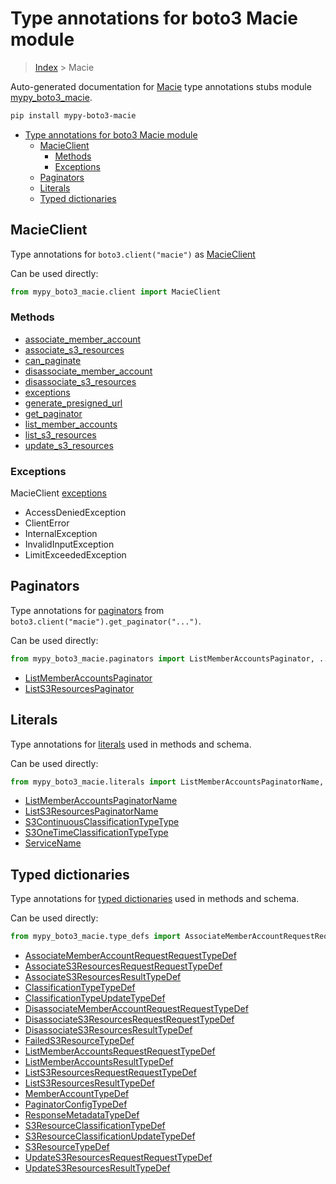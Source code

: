 # Type annotations for boto3 Macie module

> [Index](..) > Macie

Auto-generated documentation for
[Macie](https://boto3.amazonaws.com/v1/documentation/api/latest/reference/services/macie.html#Macie)
type annotations stubs module
[mypy_boto3_macie](https://pypi.org/project/mypy-boto3-macie/).

```bash
pip install mypy-boto3-macie
```

- [Type annotations for boto3 Macie module](#type-annotations-for-boto3-macie-module)
  - [MacieClient](#macieclient)
    - [Methods](#methods)
    - [Exceptions](#exceptions)
  - [Paginators](#paginators)
  - [Literals](#literals)
  - [Typed dictionaries](#typed-dictionaries)

## MacieClient

Type annotations for `boto3.client("macie")` as [MacieClient](./client.md)

Can be used directly:

```python
from mypy_boto3_macie.client import MacieClient
```

### Methods

- [associate_member_account](./client.md#associate_member_account)
- [associate_s3_resources](./client.md#associate_s3_resources)
- [can_paginate](./client.md#can_paginate)
- [disassociate_member_account](./client.md#disassociate_member_account)
- [disassociate_s3_resources](./client.md#disassociate_s3_resources)
- [exceptions](./client.md#exceptions)
- [generate_presigned_url](./client.md#generate_presigned_url)
- [get_paginator](./client.md#get_paginator)
- [list_member_accounts](./client.md#list_member_accounts)
- [list_s3_resources](./client.md#list_s3_resources)
- [update_s3_resources](./client.md#update_s3_resources)

### Exceptions

MacieClient [exceptions](./client.md#exceptions)

- AccessDeniedException
- ClientError
- InternalException
- InvalidInputException
- LimitExceededException

## Paginators

Type annotations for [paginators](./paginators.md) from
`boto3.client("macie").get_paginator("...")`.

Can be used directly:

```python
from mypy_boto3_macie.paginators import ListMemberAccountsPaginator, ...
```

- [ListMemberAccountsPaginator](./paginators.md#listmemberaccountspaginator)
- [ListS3ResourcesPaginator](./paginators.md#lists3resourcespaginator)

## Literals

Type annotations for [literals](./literals.md) used in methods and schema.

Can be used directly:

```python
from mypy_boto3_macie.literals import ListMemberAccountsPaginatorName, ...
```

- [ListMemberAccountsPaginatorName](./literals.md#listmemberaccountspaginatorname)
- [ListS3ResourcesPaginatorName](./literals.md#lists3resourcespaginatorname)
- [S3ContinuousClassificationTypeType](./literals.md#s3continuousclassificationtypetype)
- [S3OneTimeClassificationTypeType](./literals.md#s3onetimeclassificationtypetype)
- [ServiceName](./literals.md#servicename)

## Typed dictionaries

Type annotations for [typed dictionaries](./type_defs.md) used in methods and
schema.

Can be used directly:

```python
from mypy_boto3_macie.type_defs import AssociateMemberAccountRequestRequestTypeDef, ...
```

- [AssociateMemberAccountRequestRequestTypeDef](./type_defs.md#associatememberaccountrequestrequesttypedef)
- [AssociateS3ResourcesRequestRequestTypeDef](./type_defs.md#associates3resourcesrequestrequesttypedef)
- [AssociateS3ResourcesResultTypeDef](./type_defs.md#associates3resourcesresulttypedef)
- [ClassificationTypeTypeDef](./type_defs.md#classificationtypetypedef)
- [ClassificationTypeUpdateTypeDef](./type_defs.md#classificationtypeupdatetypedef)
- [DisassociateMemberAccountRequestRequestTypeDef](./type_defs.md#disassociatememberaccountrequestrequesttypedef)
- [DisassociateS3ResourcesRequestRequestTypeDef](./type_defs.md#disassociates3resourcesrequestrequesttypedef)
- [DisassociateS3ResourcesResultTypeDef](./type_defs.md#disassociates3resourcesresulttypedef)
- [FailedS3ResourceTypeDef](./type_defs.md#faileds3resourcetypedef)
- [ListMemberAccountsRequestRequestTypeDef](./type_defs.md#listmemberaccountsrequestrequesttypedef)
- [ListMemberAccountsResultTypeDef](./type_defs.md#listmemberaccountsresulttypedef)
- [ListS3ResourcesRequestRequestTypeDef](./type_defs.md#lists3resourcesrequestrequesttypedef)
- [ListS3ResourcesResultTypeDef](./type_defs.md#lists3resourcesresulttypedef)
- [MemberAccountTypeDef](./type_defs.md#memberaccounttypedef)
- [PaginatorConfigTypeDef](./type_defs.md#paginatorconfigtypedef)
- [ResponseMetadataTypeDef](./type_defs.md#responsemetadatatypedef)
- [S3ResourceClassificationTypeDef](./type_defs.md#s3resourceclassificationtypedef)
- [S3ResourceClassificationUpdateTypeDef](./type_defs.md#s3resourceclassificationupdatetypedef)
- [S3ResourceTypeDef](./type_defs.md#s3resourcetypedef)
- [UpdateS3ResourcesRequestRequestTypeDef](./type_defs.md#updates3resourcesrequestrequesttypedef)
- [UpdateS3ResourcesResultTypeDef](./type_defs.md#updates3resourcesresulttypedef)
